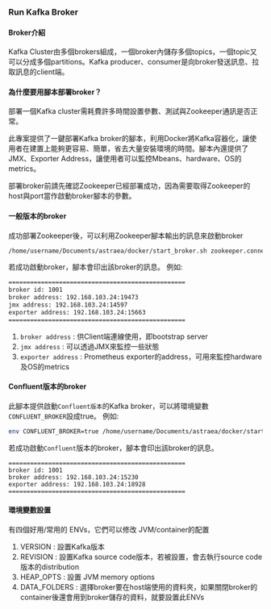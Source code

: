 ### Run Kafka Broker

#### Broker介紹

Kafka Cluster由多個brokers組成，一個broker內儲存多個topics，一個topic又可以分成多個partitions。Kafka producer、consumer是向broker發送訊息、拉取訊息的client端。

#### 為什麼要用腳本部署broker？

部署一個Kafka cluster需耗費許多時間設置參數、測試與Zookeeper通訊是否正常。

此專案提供了一鍵部署Kafka broker的腳本，利用Docker將Kafka容器化，讓使用者在建置上能夠更容易、簡單，省去大量安裝環境的時間。腳本內還提供了JMX、Exporter Address，讓使用者可以監控Mbeans、hardware、OS的metrics。

部署broker前請先確認Zookeeper已經部署成功，因為需要取得Zookeeper的host與port當作啟動broker腳本的參數。

#### 一般版本的broker

成功部署Zookeeper後，可以利用Zookeeper腳本輸出的訊息來啟動broker

```bash
/home/username/Documents/astraea/docker/start_broker.sh zookeeper.connect=192.168.103.24:18098
```

若成功啟動broker，腳本會印出該broker的訊息。 例如:

```bash
=================================================
broker id: 1001
broker address: 192.168.103.24:19473
jmx address: 192.168.103.24:14597
exporter address: 192.168.103.24:15663
=================================================
```

1. `broker address` : 供Client端連線使用，即bootstrap server
2. `jmx address` :  可以透過JMX來監控一些狀態
3. `exporter address` : Prometheus exporter的address，可用來監控hardware及OS的metrics

#### Confluent版本的broker

此腳本提供啟動`Confluent版本`的Kafka broker，可以將環境變數`CONFLUENT_BROKER`設成true。 例如:

```bash
env CONFLUENT_BROKER=true /home/username/Documents/astraea/docker/start_broker.sh zookeeper.connect=192.168.103.24:18098
```

若成功啟動`Confluent`版本的broker，腳本會印出該broker的訊息。

```ba
=================================================
broker id: 1001
broker address: 192.168.103.24:15230
exporter address: 192.168.103.24:18928
=================================================
```

#### 環境變數設置

有四個好用/常用的 ENVs，它們可以修改 JVM/container的配置

1. VERSION : 設置Kafka版本
2. REVISION : 設置Kafka source code版本，若被設置，會去執行source code版本的distribution
3. HEAP_OPTS : 設置 JVM memory options
4. DATA_FOLDERS : 選擇broker要在host端使用的資料夾，如果關閉broker的container後還會用到broker儲存的資料，就要設置此ENVs

